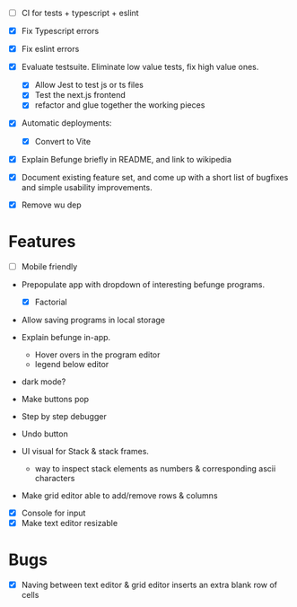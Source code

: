 - [ ] CI for tests + typescript + eslint
- [x] Fix Typescript errors
- [x] Fix eslint errors
- [x] Evaluate testsuite. Eliminate low value tests, fix high value ones.
  - [x] Allow Jest to test js or ts files
  - [x] Test the next.js frontend
  - [x] refactor and glue together the working pieces
- [x] Automatic deployments:
    - [x] Convert to Vite
- [x] Explain Befunge briefly in README, and link to wikipedia
- [x] Document existing feature set, and come up with a short list of bugfixes and simple usability improvements.
- [x] Remove wu dep


# Features
- [ ] Mobile friendly
- Prepopulate app with dropdown of interesting befunge programs.
  - [x] Factorial
- Allow saving programs in local storage
- Explain befunge in-app.
  - Hover overs in the program editor
  - legend below editor
- dark mode?
- Make buttons pop
- Step by step debugger
- Undo button

- UI visual for Stack & stack frames.
  - way to inspect stack elements as numbers & corresponding ascii characters

- Make grid editor able to add/remove rows & columns
- [x] Console for input
- [x] Make text editor resizable

# Bugs
- [x] Naving between text editor & grid editor inserts an extra blank row of cells
